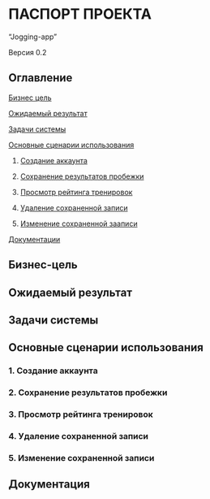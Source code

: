 # ПАСПОРТ ПРОЕКТА
“Jogging-app”

Версия 0.2

## Оглавление

[Бизнес цель](#Бизнес-цель)

[Ожидаемый результат](#Ожидаемый-результат)

[Задачи системы](#Задачи-системы)

[Основные сценарии использования](#Основные-сценарии-использования)

1. [Создание аккаунта](#1-Создание-аккаунта)

2. [Сохранение результатов пробежки](#2-Сохранение-результатов-пробежки)

3. [Просмотр рейтинга тренировок](#3-Просмотр-рейтинга-тренировок)

4. [Удаление сохраненной записи](#4-Удаление-сохраненной-записи)

5. [Изменение сохраненной зааписи](#5-Изменение-сохраненной-записи)


[Документации](#Документация)

## Бизнес-цель

## Ожидаемый результат

## Задачи системы

## Основные сценарии использования

### 1. Создание аккаунта 

### 2. Сохранение результатов пробежки

### 3. Просмотр рейтинга тренировок

### 4. Удаление сохраненной записи

### 5. Изменение сохраненной записи

## Документация
